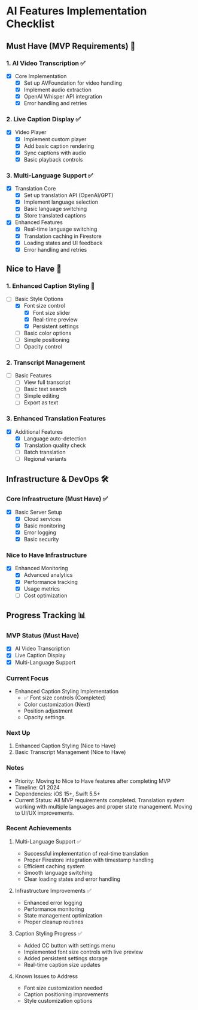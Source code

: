 # AI Features Implementation Checklist

## Must Have (MVP Requirements) 🎯

### 1. AI Video Transcription ✅
- [x] Core Implementation
  - [x] Set up AVFoundation for video handling
  - [x] Implement audio extraction
  - [x] OpenAI Whisper API integration
  - [x] Error handling and retries

### 2. Live Caption Display ✅
- [x] Video Player
  - [x] Implement custom player
  - [x] Add basic caption rendering
  - [x] Sync captions with audio
  - [x] Basic playback controls

### 3. Multi-Language Support ✅
- [x] Translation Core
  - [x] Set up translation API (OpenAI/GPT)
  - [x] Implement language selection
  - [x] Basic language switching
  - [x] Store translated captions
- [x] Enhanced Features
  - [x] Real-time language switching
  - [x] Translation caching in Firestore
  - [x] Loading states and UI feedback
  - [x] Error handling and retries

## Nice to Have 🎁

### 1. Enhanced Caption Styling 🚧
- [ ] Basic Style Options
  - [x] Font size control
    - [x] Font size slider
    - [x] Real-time preview
    - [x] Persistent settings
  - [ ] Basic color options
  - [ ] Simple positioning
  - [ ] Opacity control

### 2. Transcript Management
- [ ] Basic Features
  - [ ] View full transcript
  - [ ] Basic text search
  - [ ] Simple editing
  - [ ] Export as text

### 3. Enhanced Translation Features
- [x] Additional Features
  - [x] Language auto-detection
  - [x] Translation quality check
  - [ ] Batch translation
  - [ ] Regional variants

## Infrastructure & DevOps 🛠️

### Core Infrastructure (Must Have) ✅
- [x] Basic Server Setup
  - [x] Cloud services
  - [x] Basic monitoring
  - [x] Error logging
  - [x] Basic security

### Nice to Have Infrastructure
- [x] Enhanced Monitoring
  - [x] Advanced analytics
  - [x] Performance tracking
  - [x] Usage metrics
  - [ ] Cost optimization

## Progress Tracking 📊

### MVP Status (Must Have)
- [x] AI Video Transcription
- [x] Live Caption Display
- [x] Multi-Language Support

### Current Focus
- Enhanced Caption Styling Implementation
  - ✅ Font size controls (Completed)
  - Color customization (Next)
  - Position adjustment
  - Opacity settings

### Next Up
1. Enhanced Caption Styling (Nice to Have)
2. Basic Transcript Management (Nice to Have)

### Notes
- Priority: Moving to Nice to Have features after completing MVP
- Timeline: Q1 2024
- Dependencies: iOS 15+, Swift 5.5+
- Current Status: All MVP requirements completed. Translation system working with multiple languages and proper state management. Moving to UI/UX improvements.

### Recent Achievements
1. Multi-Language Support ✅
   - Successful implementation of real-time translation
   - Proper Firestore integration with timestamp handling
   - Efficient caching system
   - Smooth language switching
   - Clear loading states and error handling

2. Infrastructure Improvements ✅
   - Enhanced error logging
   - Performance monitoring
   - State management optimization
   - Proper cleanup routines

3. Caption Styling Progress ✅
   - Added CC button with settings menu
   - Implemented font size controls with live preview
   - Added persistent settings storage
   - Real-time caption size updates

4. Known Issues to Address
   - Font size customization needed
   - Caption positioning improvements
   - Style customization options 